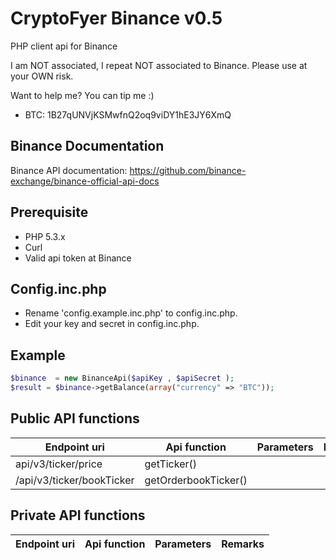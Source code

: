 CryptoFyer Binance v0.5
==============

PHP client api for Binance

I am NOT associated, I repeat NOT associated to Binance. Please use at your OWN risk.

Want to help me? You can tip me :)
* BTC: 1B27qUNVjKSMwfnQ2oq9viDY1hE3JY6XmQ


Binance Documentation
----
Binance API documentation: https://github.com/binance-exchange/binance-official-api-docs

Prerequisite
----
* PHP 5.3.x
* Curl
* Valid api token at Binance


Config.inc.php
----
* Rename 'config.example.inc.php' to config.inc.php.
* Edit your key and secret in config.inc.php.



Example
----
```php
$binance  = new BinanceApi($apiKey , $apiSecret );
$result = $binance->getBalance(array("currency" => "BTC"));
```

Public API functions
----
| Endpoint uri | Api function | Parameters | Remarks |
| --- | --- | --- | --- |
| api/v3/ticker/price | getTicker() |  |  |
| /api/v3/ticker/bookTicker | getOrderbookTicker() |  |  |


Private API functions
----
| Endpoint uri | Api function | Parameters | Remarks |
| --- | --- | --- | --- |
